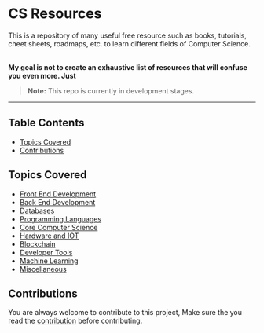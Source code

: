 # CS Resources
This is a repository of many useful free resource such as books,  tutorials, cheet sheets, roadmaps, etc. to learn different fields of Computer Science.<br><br>

<strong>My goal is not to create an exhaustive list of resources that will confuse you even more. Just </strong>

> **Note:** This repo is currently in development stages.
---
## Table Contents
- [Topics Covered](#topics-covered)
- [Contributions](#contributions)
## Topics Covered
- [Front End Development](https://github.com/Illucious/CS-Resources/tree/main/Frontend%20Web%20Development)
- [Back End Development](https://github.com/Illucious/CS-Resources/tree/main/Backend%20Web%20Development)
- [Databases](https://github.com/Illucious/CS-Resources/tree/main/Databases)
- [Programming Languages](https://github.com/Illucious/CS-Resources/tree/main/Programming%20Languages)
- [Core Computer Science](https://github.com/Illucious/CS-Resources/tree/main/Core%20Computer%20Science)
- [Hardware and IOT](https://github.com/Illucious/CS-Resources/tree/main/Hardware%20and%20IOT)
- [Blockchain](https://github.com/Illucious/CS-Resources/tree/main/Blockchain)
- [Developer Tools](https://github.com/Illucious/CS-Resources/tree/main/Developer%20Tools)
- [Machine Learning](https://github.com/Illucious/CS-Resources/tree/main/Machine%20Learning)
- [Miscellaneous](https://github.com/Illucious/CS-Resources/tree/main/Miscellaneous)
## Contributions
You are always welcome to contribute to this project, Make sure the you read the [contribution](contribution.md) before contributing.